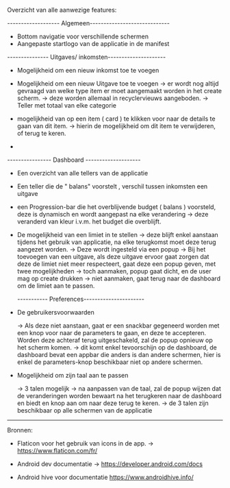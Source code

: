 Overzicht van alle aanwezige features:

------------------- Algemeen-----------------------------

- Bottom navigatie voor verschillende schermen
- Aangepaste startlogo van de applicatie in de manifest

--------------- Uitgaves/ inkomsten---------------------

- Mogelijkheid om een nieuw inkomst toe te voegen 
- Mogelijkheid om een nieuw Uitgave toe te voegen
  → er wordt nog altijd gevraagd van welke type item er moet aangemaakt worden in het create scherm. 
  → deze worden allemaal in recyclervieuws aangeboden. 
  → Teller met totaal van elke categorie

- mogelijkheid van op een item ( card ) te klikken voor naar de details te gaan van dit item. 
  → hierin de mogelijkheid om dit item te verwijderen, of terug te keren. 

- 

---------------- Dashboard --------------------

- Een overzicht van alle tellers van de applicatie 
- Een teller die de " balans" voorstelt , verschil tussen inkomsten een uitgave

- een Progression-bar die het overblijvende budget  ( balans ) voorsteld, deze is dynamisch en wordt aangepast na elke verandering
  → deze veranderd van kleur i.v.m. het budget die overblijft. 

- De mogelijkheid van een limiet in te stellen 
  → deze blijft enkel aanstaan tijdens het gebruik van applicatie, na elke terugkomst moet deze terug aangezet worden. 
  → Deze wordt ingesteld via een popup
  → Bij het toevoegen van een uitgave, als deze uitgave ervoor gaat zorgen dat deze de limiet niet meer respecteert, gaat deze een popup geven, met twee mogelijkheden
    → toch aanmaken, popup gaat dicht, en de user mag op create drukken
    → niet aanmaken, gaat terug naar de dashboard om de limiet aan te passen. 


  ----------- Preferences----------------------

- De gebruikersvoorwaarden

  → Als deze niet aanstaan, gaat er een snackbar gegeneerd worden met een knop voor naar de parameters te gaan, en deze te accepteren. Worden deze achteraf terug uitgeschakeld, zal de popup opnieuw op het scherm komen.
  → dit komt enkel tevoorschijn op de dashboard, de dashboard bevat een appbar die anders is dan andere schermen, hier is enkel de parameters-knop beschikbaar niet op andere schermen. 

- Mogelijkheid om zijn taal aan te passen 

  → 3 talen mogelijk
  → na aanpassen van de taal, zal de popup wijzen dat de veranderingen worden bewaart na het terugkeren naar de dashboard en biedt en knop aan om naar deze terug te keren. 
  → de 3 talen zijn beschikbaar op alle schermen van de applicatie 
  
---------------------------------------------------------------------  
  
Bronnen:

- Flaticon voor het gebruik van icons in de app. 
  → https://www.flaticon.com/fr/ 


- Android dev documentatie
  → https://developer.android.com/docs 


- Android hive voor documentatie
  https://www.androidhive.info/ 
